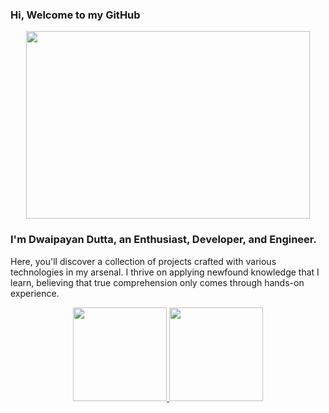 <!--
<p align="center">Hey! I'm Dwaipayan. I love to build things & Code!</p>
-->
### Hi, Welcome to my GitHub
<div align="center">
   <img width="95%" height="300em" src="https://media1.tenor.com/m/vccXXc0J96IAAAAC/wano-luffy-wano.gif" />
<!--    <img width="100%" height="300em" src="https://media1.tenor.com/m/1OX6XJ6cEQ8AAAAC/one-piece-trafalgar-law.gif" /> -->
<!--    https://media1.tenor.com/m/1OX6XJ6cEQ8AAAAC/one-piece-trafalgar-law.gif -->
</div>

### I'm Dwaipayan Dutta, an Enthusiast, Developer, and Engineer.

Here, you'll discover a collection of projects crafted with various technologies in my arsenal. I thrive on applying newfound knowledge that I learn, believing that true comprehension only comes through hands-on experience.

<!--
<div style="text-align: center;">
  <a href="https://github.com/HawkdotDev" style="display: inline-block;">
    <img height="150em" src="https://github-readme-stats.vercel.app/api?username=HawkdotDev&show_icons=true&theme=tokyonight&include_all_commits=true&count_private=true&border_color=ffffff00" style="margin-right: 10px;" />
    <img height="150em" src="http://github-readme-streak-stats.herokuapp.com?user=HawkdotDev&theme=tokyonight&hide_border=true" />
  </a>
</div>
<div style="text-align: center;">
  <div>
    <img height="150em" style="display: inline-block;" src="https://github-readme-stats.vercel.app/api/top-langs/?username=HawkdotDev&layout=compact&theme=tokyonight&hide_border=true" />
  </div>
</div>
-->

<div align="center">
   <a href="https://github.com/HawkdotDev">
    <img height="150em" src="https://github-readme-stats.vercel.app/api?username=HawkdotDev&show_icons=true&theme=tokyonight&include_all_commits=true&count_private=true&border_color=ffffff00"/>
    <img height="150em" src="http://github-readme-streak-stats.herokuapp.com?user=HawkdotDev&theme=tokyonight&hide_border=true" />
  </a>
</div>

<!--
**HawkdotDev/HawkdotDev** is a ✨ _special_ ✨ repository because its `README.md` (this file) appears on your GitHub profile.

Here are some ideas to get you started:

- 🔭 I’m currently working on ...
- 🌱 I’m currently learning ...
- 👯 I’m looking to collaborate on ...
- 🤔 I’m looking for help with ...
- 💬 Ask me about ...
- 📫 How to reach me: ...
- 😄 Pronouns: ...
- ⚡ Fun fact: ...
-->

<div align="center">
<!--   <img height="180em" src="https://github-readme-stats.vercel.app/api/top-langs/?username=HawkdotDev&layout=compact&langs_count=7&theme=tokyonight&border_color=ffffff00"/> -->
</div>
